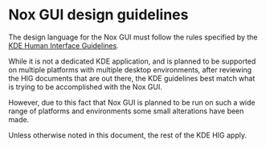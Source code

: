 # Nox GUI design guidelines

The design language for the Nox GUI must follow the rules specified by the [KDE Human Interface Guidelines](https://hig.kde.org/). 

While it is not a dedicated KDE application, and is planned to be supported on multiple platforms with multiple desktop environments, after reviewing the HIG documents that are out there, the KDE guidelines best match what is trying to be accomplished with the Nox GUI.

However, due to this fact that Nox GUI is planned to be run on such a wide range of platforms and environments some small alterations have been made.

Unless otherwise noted in this document, the rest of the KDE HIG apply.

